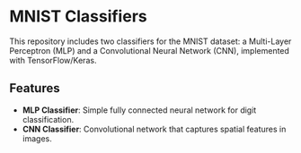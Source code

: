 # MNIST Classifiers

This repository includes two classifiers for the MNIST dataset: a Multi-Layer Perceptron (MLP) and a Convolutional Neural Network (CNN), implemented with TensorFlow/Keras.

## Features

- **MLP Classifier**: Simple fully connected neural network for digit classification.
- **CNN Classifier**: Convolutional network that captures spatial features in images.
